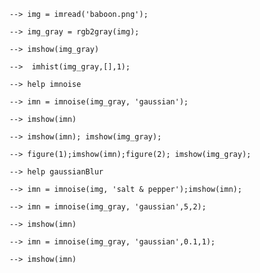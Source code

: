 
        --> img = imread('baboon.png');

        --> img_gray = rgb2gray(img);

        --> imshow(img_gray)

        -->  imhist(img_gray,[],1);

        --> help imnoise

        --> imn = imnoise(img_gray, 'gaussian');

        --> imshow(imn)

        --> imshow(imn); imshow(img_gray);

        --> figure(1);imshow(imn);figure(2); imshow(img_gray);

        --> help gaussianBlur

        --> imn = imnoise(img, 'salt & pepper');imshow(imn);

        --> imn = imnoise(img_gray, 'gaussian',5,2);

        --> imshow(imn)

        --> imn = imnoise(img_gray, 'gaussian',0.1,1);

        --> imshow(imn)
